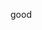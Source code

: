 good
<!---
hendoxc/hendoxc is a ✨ special ✨ repository because its `README.md` (this file) appears on your GitHub profile.
You can click the Preview link to take a look at your changes.
--->

